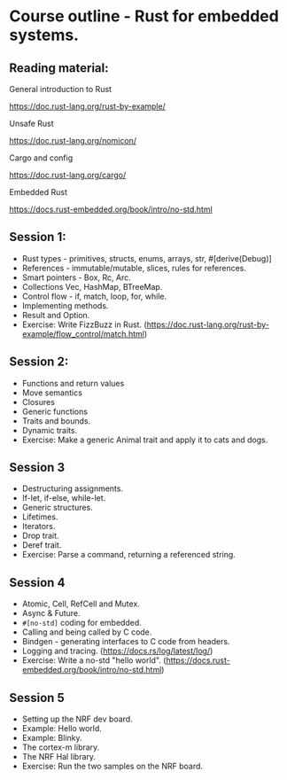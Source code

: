 # Course outline - Rust for embedded systems.

## Reading material:

General introduction to Rust

https://doc.rust-lang.org/rust-by-example/

Unsafe Rust

https://doc.rust-lang.org/nomicon/

Cargo and config

https://doc.rust-lang.org/cargo/

Embedded Rust

https://docs.rust-embedded.org/book/intro/no-std.html


## Session 1:

* Rust types - primitives, structs, enums, arrays, str, #[derive(Debug)]
* References - immutable/mutable, slices, rules for references.
* Smart pointers - Box, Rc, Arc.
* Collections Vec, HashMap, BTreeMap.
* Control flow - if, match, loop, for, while.
* Implementing methods.
* Result and Option.
* Exercise: Write FizzBuzz in Rust. (https://doc.rust-lang.org/rust-by-example/flow_control/match.html)

## Session 2:

* Functions and return values
* Move semantics
* Closures
* Generic functions
* Traits and bounds.
* Dynamic traits.
* Exercise: Make a generic Animal trait and apply it to cats and dogs.

## Session 3

* Destructuring assignments.
* If-let, if-else, while-let.
* Generic structures.
* Lifetimes.
* Iterators.
* Drop trait.
* Deref trait.
* Exercise: Parse a command, returning a referenced string.

## Session 4

* Atomic, Cell, RefCell and Mutex.
* Async & Future.
* `#[no-std]` coding for embedded.
* Calling and being called by C code.
* Bindgen - generating interfaces to C code from headers.
* Logging and tracing. (https://docs.rs/log/latest/log/)
* Exercise: Write a no-std "hello world". (https://docs.rust-embedded.org/book/intro/no-std.html)

## Session 5

* Setting up the NRF dev board.
* Example: Hello world.
* Example: Blinky.
* The cortex-m library.
* The NRF Hal library.
* Exercise: Run the two samples on the NRF board.

